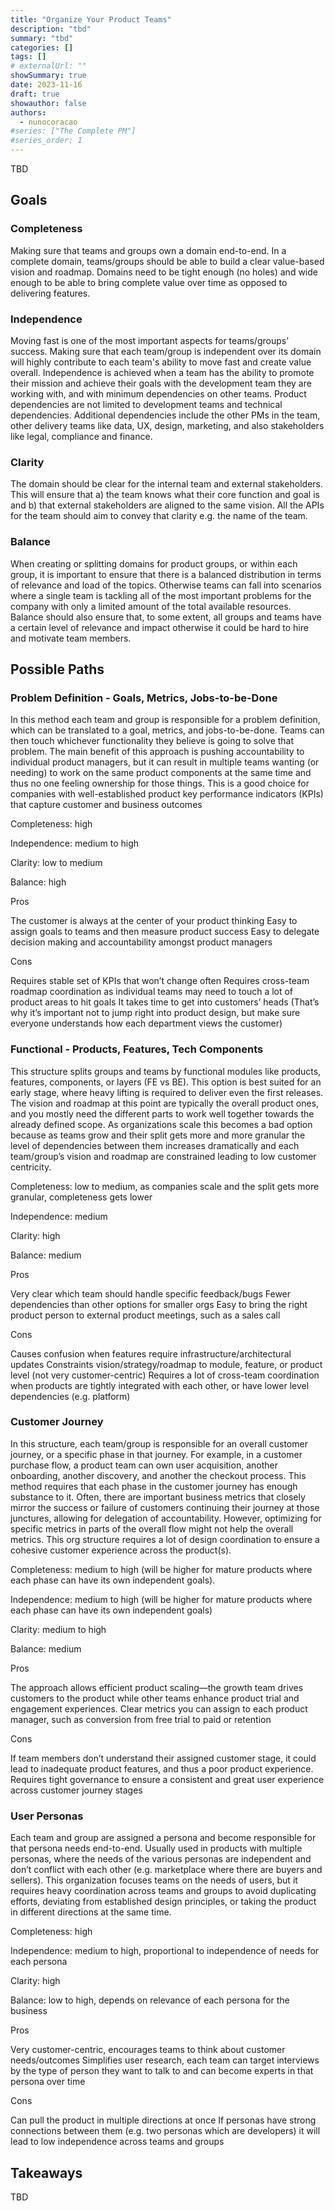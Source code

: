 ```yaml
---
title: "Organize Your Product Teams"
description: "tbd"
summary: "tbd"
categories: []
tags: []
# externalUrl: ""
showSummary: true
date: 2023-11-16
draft: true
showauthor: false
authors:
  - nunocoracao
#series: ["The Complete PM"]
#series_order: 1
---
```



TBD

## Goals

### Completeness
Making sure that teams and groups own a domain end-to-end. In a complete domain, teams/groups should be able to build a clear value-based vision and roadmap. Domains need to be tight enough (no holes) and wide enough to be able to bring complete value over time as opposed to delivering features.

### Independence
Moving fast is one of the most important aspects for teams/groups’ success. Making sure that each team/group is independent over its domain will highly contribute to each team's ability to move fast and create value overall. Independence is achieved when a team has the ability to promote their mission and achieve their goals with the development team they are working with, and with minimum dependencies on other teams. Product dependencies are not limited to development teams and technical dependencies. Additional dependencies include the other PMs in the team, other delivery teams like data, UX, design, marketing, and also stakeholders like legal, compliance and finance.

### Clarity 
The domain should be clear for the internal team and external stakeholders. This will ensure that a) the team knows what their core function and goal is and b) that external stakeholders are aligned to the same vision. All the APIs for the team should aim to convey that clarity e.g. the name of the team.

### Balance
When creating or splitting domains for product groups, or within each group, it is important to ensure that there is a balanced distribution in terms of relevance and load of the topics. Otherwise teams can fall into scenarios where a single team is tackling all of the most important problems for the company with only a limited amount of the total available resources. Balance should also ensure that, to some extent, all groups and teams have a certain level of relevance and impact otherwise it could be hard to hire and motivate team members.



## Possible Paths

### Problem Definition - Goals, Metrics, Jobs-to-be-Done
In this method each team and group is responsible for a problem definition, which can be translated to a goal, metrics, and jobs-to-be-done. Teams can then touch whichever functionality they believe is going to solve that problem. The main benefit of this approach is pushing accountability to individual product managers, but it can result in multiple teams wanting (or needing) to work on the same product components at the same time and thus no one feeling ownership for those things. This is a good choice for companies with well-established product key performance indicators (KPIs) that capture customer and business outcomes

Completeness: high

Independence: medium to high 

Clarity: low to medium

Balance: high

Pros

The customer is always at the center of your product thinking
Easy to assign goals to teams and then measure product success
Easy to delegate decision making and accountability amongst product managers

Cons

Requires stable set of KPIs that won’t change often
Requires cross-team roadmap coordination as individual teams may need to touch a lot of product areas to hit goals
It takes time to get into customers’ heads (That’s why it’s important not to jump right into product design, but make sure everyone understands how each department views the customer)
 
 
### Functional - Products, Features, Tech Components
This structure splits groups and teams by functional modules like products, features, components, or layers (FE vs BE). This option is best suited for an early stage, where heavy lifting is required to deliver even the first releases. The vision and roadmap at this point are typically the overall product ones, and you mostly need the different parts to work well together towards the already defined scope. As organizations scale this becomes a bad option because as teams grow and their split gets more and more granular the level of dependencies between them increases dramatically and each team/group’s vision and roadmap are constrained leading to low customer centricity. 


Completeness: low to medium, as companies scale and the split gets more granular, completeness gets lower

Independence: medium

Clarity: high

Balance: medium

Pros

Very clear which team should handle specific feedback/bugs
Fewer dependencies than other options for smaller orgs
Easy to bring the right product person to external product meetings, such as a sales call

Cons

Causes confusion when features require infrastructure/architectural updates
Constraints vision/strategy/roadmap to module, feature, or product level (not very customer-centric)
Requires a lot of cross-team coordination when products are tightly integrated with each other, or have lower level dependencies (e.g. platform)



### Customer Journey
In this structure, each team/group is responsible for an overall customer journey, or a specific phase in that journey. For example, in a customer purchase flow, a product team can own user acquisition, another onboarding, another discovery, and another the checkout process. This method requires that each phase in the customer journey has enough substance to it. Often, there are important business metrics that closely mirror the success or failure of customers continuing their journey at those junctures, allowing for delegation of accountability. However, optimizing for specific metrics in parts of the overall flow might not help the overall metrics. This org structure requires a lot of design coordination to ensure a cohesive customer experience across the product(s). 

Completeness: medium to high (will be higher for mature products where each phase can have its own independent goals).

Independence: medium to high (will be higher for mature products where each phase can have its own independent goals)

Clarity: medium to high

Balance: medium

Pros

The approach allows efficient product scaling—the growth team drives customers to the product while other teams enhance product trial and engagement experiences.
Clear metrics you can assign to each product manager, such as conversion from free trial to paid or retention

Cons

If team members don’t understand their assigned customer stage, it could lead to inadequate product features, and thus a poor product experience.
Requires tight governance to ensure a consistent and great user experience across customer journey stages

### User Personas
Each team and group are assigned a persona and become responsible for that persona needs end-to-end. Usually used in products with multiple personas, where the needs of the various personas are independent and don’t conflict with each other (e.g. marketplace where there are buyers and sellers). This organization focuses teams on the needs of users, but it requires heavy coordination across teams and groups to avoid duplicating efforts, deviating from established design principles, or taking the product in different directions at the same time.

Completeness: high

Independence: medium to high, proportional to independence of needs for each persona

Clarity: high

Balance: low to high, depends on relevance of each persona for the business

Pros

Very customer-centric, encourages teams to think about customer needs/outcomes
Simplifies user research, each team can target interviews by the type of person they want to talk to and can become experts in that persona over time

Cons

Can pull the product in multiple directions at once
If personas have strong connections between them (e.g. two personas which are developers) it will lead to low independence across teams and groups

## Takeaways

TBD
